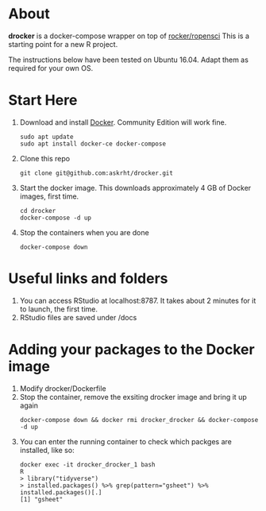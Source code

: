 # About

**drocker** is a docker-compose wrapper on top of [rocker/ropensci](https://github.com/rocker-org/ropensci) This is a starting point for a new R project.

The instructions below have been tested on Ubuntu 16.04. Adapt them as required for your own OS.

# Start Here

1. Download and install [Docker](https://www.docker.com/get-docker). Community Edition will work fine.
    ```
    sudo apt update
    sudo apt install docker-ce docker-compose
    ```
1. Clone this repo
    ```
    git clone git@github.com:askrht/drocker.git
    ```
1. Start the docker image. This downloads approximately 4 GB of Docker images, first time.
    ```
    cd drocker
    docker-compose -d up
    ```
1. Stop the containers when you are done
    ```
    docker-compose down
    ```

# Useful links and folders
1. You can access RStudio at localhost:8787. It takes about 2 minutes for it to launch, the first time.
1. RStudio files are saved under /docs

# Adding your packages to the Docker image
1. Modify drocker/Dockerfile
1. Stop the container, remove the exsiting drocker image and bring it up again
    ```
    docker-compose down && docker rmi drocker_drocker && docker-compose -d up
    ```
1. You can enter the running container to check which packges are installed, like so:
    ```
    docker exec -it drocker_drocker_1 bash
    R
    > library("tidyverse")
    > installed.packages() %>% grep(pattern="gsheet") %>% installed.packages()[.]
    [1] "gsheet"
    ```
